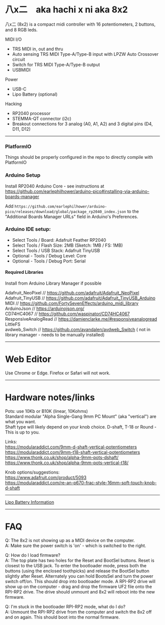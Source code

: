 # 八x二　aka hachi x ni aka 8x2

八x二 (8x2) is a compact midi controller with 16 potentiometers, 2 buttons, and 8 RGB leds.

MIDI I/O
* TRS MIDI in, out and thru
* Auto sensing TRS MIDI Type-A/Type-B input with LPZW Auto Crossover circuit
* Switch for TRS MIDI Type-A/Type-B output
* USBMIDI

Power
* USB-C
* Lipo Battery (optional)

Hacking
* RP2040 processor
* STEMMA-QT connector (i2c)
* Breakout connections for 3 analog (A0, A1, A2) and 3 digital pins (D4, D11, D12)

--- 

### PlatformIO
Things should be properly configured in the repo to directly compile with PlatformIO

###  Arduino Setup
Install RP2040 Arduino Core - see instructions at https://github.com/earlephilhower/arduino-pico#installing-via-arduino-boards-manager

Add `https://github.com/earlephilhower/arduino-pico/releases/download/global/package_rp2040_index.json` to the "Additional Boards Manager URLs" field in Arduino's Preferences.


### Arduino IDE setup:
 * Select Tools / Board: Adafruit Feather RP2040  
 * Select Tools / Flash Size: 2MB (Sketch: 1MB / FS: 1MB)  
 * Select Tools / USB Stack: Adafruit TinyUSB  
 * Optional - Tools / Debug Level: Core  
 * Optional - Tools / Debug Port: Serial  


#### Required Libraries
Install from Arduino Library Manager if possible

Adafruit_NeoPixel   // https://github.com/adafruit/Adafruit_NeoPixel  
Adafruit_TinyUSB    // https://github.com/adafruit/Adafruit_TinyUSB_Arduino  
MIDI			    // https://github.com/FortySevenEffects/arduino_midi_library  
ArduinoJson		    // https://arduinojson.org/  
CD74HC4067          // https://github.com/waspinator/CD74HC4067  
ResponsiveAnalogRead    // https://damienclarke.me/#responsiveanalogread  
LittleFS  
avdweb_Switch    // https://github.com/avandalen/avdweb_Switch ( not in library manager - needs to be manually installed)  

---

# Web Editor 

Use Chrome or Edge. Firefox or Safari will not work.

---

# Hardware notes/links

Pots: use 10Kb or B10K (linear, 10Kohms)  
Standard modular "Alpha Single-Gang 9mm PC Mount" (aka "vertical") are what you want.  
Shaft type will likely depend on your knob choice. D-shaft, T-18 or Round - This is up to you.  

Links:  
https://modularaddict.com/9mm-d-shaft-vertical-potentiometers  
https://modularaddict.com/9mm-t18-shaft-vertical-potentiometers  
https://www.thonk.co.uk/shop/alpha-9mm-pots-dshaft/  
https://www.thonk.co.uk/shop/alpha-9mm-pots-vertical-t18/  


Knob options/suggestions:  
https://www.adafruit.com/product/5093  
https://modularaddict.com/re-an-p670-frac-style-16mm-soft-touch-knob-d-shaft  


---

[Lipo Battery Information](<battery.md>)

---

# FAQ

Q: The 8x2 is not showing up as a MIDI device on the computer.  
A: Make sure the power switch is 'on' - which is switched to the right.  

Q: How do I load firmware?  
A: The top plate has two holes for the Reset and BootSel buttons. Reset is closest to the USB jack. To enter the bootloader mode, press both the buttons (using the enclosed toothpicks) and release the BootSel button slightly after Reset. Alternately you can hold BootsSel and turn the power switch off/on.  This should drop into bootloader mode. A RPI-RP2 drive will show up on the computer - drag and drop the firmware UF2 file onto the RPI-RP2 drive. The drive should unmount and 8x2 will reboot into the new firmware.  

Q: I'm stuck in the bootloader RPI-RP2 mode, what do I do?  
A: Unmount the RPI-RP2 drive from the computer and switch the 8x2 off and on again. This should boot into the normal firmware.  

